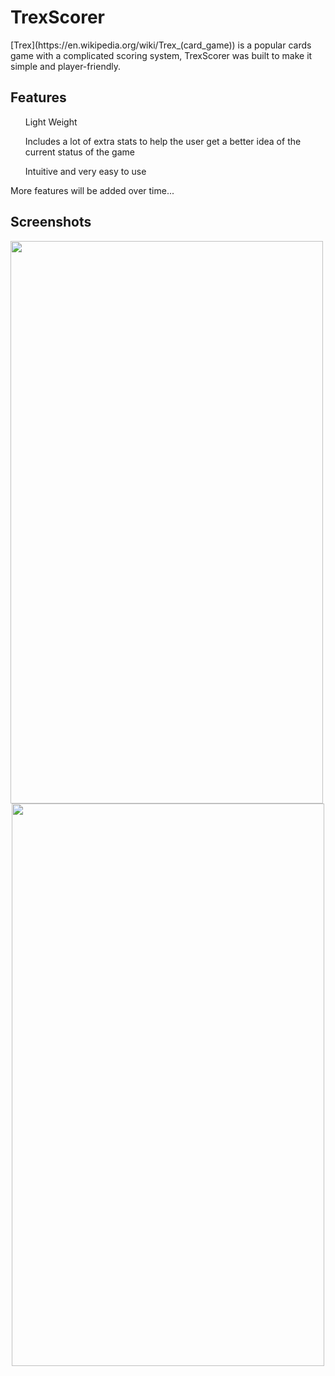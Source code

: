 <h1> TrexScorer </h1>
[Trex](https://en.wikipedia.org/wiki/Trex_(card_game)) is a popular cards game with a complicated scoring system, TrexScorer was built
to make it simple and player-friendly.

<h2> Features </h2>
<ul>Light Weight</ul>
<ul>Includes a lot of extra stats to help the user get a better idea
    of the current status of the game</ul>
<ul>Intuitive and very easy to use</ul>
More features will be added over time...

<h2> Screenshots </h2>
<p align="center">
    <img style="margin-right: 50px;" src="http://i.imgur.com/70UDiuk.png" width="500" height="900" />
    </br>
    <img src="http://i.imgur.com/Dgg2y5B.png" width="500" height="900"/>
</p>